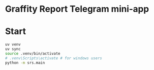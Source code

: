 # Graffity Report Telegram mini-app
# Start
``` bash
uv venv
uv sync
source .venv/bin/activate
# .venv\Scripts\activate # for windows users
python -m srs.main
```
